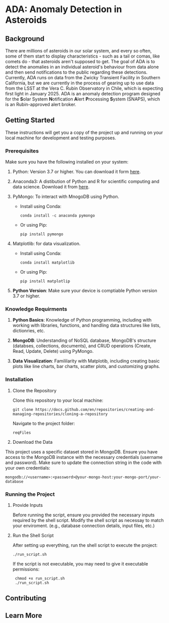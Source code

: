 # ADA: **A**nomaly **D**etection in **A**steroids

## Background
There are millions of asteroids in our solar system, and every so often, some of them start to display characteristics - such as a tail or comas, like comets do - that asteroids aren't supposed to get. The goal of ADA is to detect the anomalies in an individual asteroid's behaviour from data alone and then send notifications to the public regarding these detections. Currently, ADA runs on data from the Zwicky Transient Facility in Southern California, but we are currently in the process of gearing up to use data from the LSST at the Vera C. Rubin Observatory in Chile, which is expecting first light in January 2025. ADA is an anomaly detection program designed for the **S**olar System **N**otification **A**lert **P**rocessing **S**ystem (SNAPS), which is an Rubin-approved alert broker. 

## Getting Started
These instructions will get you a copy of the project up and running on your local machine for development and testing purposes. 

### Prerequisites
Make sure you have the following installed on your system:
    
1. Python: Version 3.7 or higher. You can download it form [here](https://www.python.org/downloads/).

2. Anaconda3: A distibution of Python and R for scientific computing and data science.
Download it from [here](https://docs.anaconda.com/distro-or-miniconda/).

3. PyMongo: To interact with MnogoDB using Python.
    - Install using Conda:
        
        `conda install -c anaconda pymongo `

    - Or using Pip:

        ` pip install pymongo `

4. Matplotlib: for data visualization. 
    - Install using Conda:

        `conda install matplotlib `
    
    - Or using Pip:

        ` pip install matplotlip `


2. **Python Version**: Make sure your device is comptiable Python version 3.7 or higher.

### Knowledge Requirments
1. **Python Basics**: Knowledge of Python programming, including with working with libraries, functions, and handling data structures like lists, dictionries, etc. 

2. **MongoDB**: Understanding of NoSQL database, MongoDB's structure (databses, collections, documents), and CRUD operations (Create, Read, Update, Delete) using PyMongo. 

3. **Data Visualization**: Famililarity with Matplotib, including creating basic plots like line charts, bar charts, scatter plots, and customizing graphs. 

### Installation
1. Clone the Repository
    
    Clone this repository to your local machine: 

    `git clone https://docs.github.com/en/repositories/creating-and-managing-repositories/cloning-a-repository`

    Navigate to the project folder:

    `reqFiles`

2. Download the Data

This project uses a specific dataset stored in MongoDB. Ensure you have access to the MongoDB instance with the necessary credentials (username and password). Make sure to update the connection string in the code with your own credentials:

`mongodb://<username>:<password>@your-mongo-host:your-mongo-port/your-database`


### Running the Project
1. Provide Inputs

    Before running the script, ensure you provided the necessary inputs required by the shell script. Modify the shell script as necessay to match your enviroment. (e.g., database connection details, input files, etc.)

2. Run the Shell Script

    After setting up everything, run the shell script to execute the project: 
    
    `./run_script.sh`

    If the script is not executable, you may need to give it executable permissions:

    ```
     chmod +x run_script.sh
     ./run_script.sh
    ```
## Contributing


## Learn More